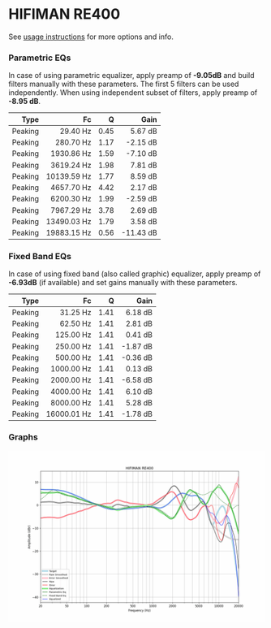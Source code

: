 # HIFIMAN RE400
See [usage instructions](https://github.com/jaakkopasanen/AutoEq#usage) for more options and info.

### Parametric EQs
In case of using parametric equalizer, apply preamp of **-9.05dB** and build filters manually
with these parameters. The first 5 filters can be used independently.
When using independent subset of filters, apply preamp of **-8.95 dB**.

| Type    | Fc          |    Q | Gain      |
|--------:|------------:|-----:|----------:|
| Peaking | 29.40 Hz    | 0.45 | 5.67 dB   |
| Peaking | 280.70 Hz   | 1.17 | -2.15 dB  |
| Peaking | 1930.86 Hz  | 1.59 | -7.10 dB  |
| Peaking | 3619.24 Hz  | 1.98 | 7.81 dB   |
| Peaking | 10139.59 Hz | 1.77 | 8.59 dB   |
| Peaking | 4657.70 Hz  | 4.42 | 2.17 dB   |
| Peaking | 6200.30 Hz  | 1.99 | -2.59 dB  |
| Peaking | 7967.29 Hz  | 3.78 | 2.69 dB   |
| Peaking | 13490.03 Hz | 1.79 | 3.58 dB   |
| Peaking | 19883.15 Hz | 0.56 | -11.43 dB |

### Fixed Band EQs
In case of using fixed band (also called graphic) equalizer, apply preamp of **-6.93dB**
(if available) and set gains manually with these parameters.

| Type    | Fc          |    Q | Gain     |
|--------:|------------:|-----:|---------:|
| Peaking | 31.25 Hz    | 1.41 | 6.18 dB  |
| Peaking | 62.50 Hz    | 1.41 | 2.81 dB  |
| Peaking | 125.00 Hz   | 1.41 | 0.41 dB  |
| Peaking | 250.00 Hz   | 1.41 | -1.87 dB |
| Peaking | 500.00 Hz   | 1.41 | -0.36 dB |
| Peaking | 1000.00 Hz  | 1.41 | 0.13 dB  |
| Peaking | 2000.00 Hz  | 1.41 | -6.58 dB |
| Peaking | 4000.00 Hz  | 1.41 | 6.10 dB  |
| Peaking | 8000.00 Hz  | 1.41 | 5.28 dB  |
| Peaking | 16000.01 Hz | 1.41 | -1.78 dB |

### Graphs
![](./HIFIMAN%20RE400.png)